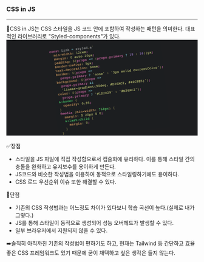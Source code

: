 ### CSS in JS

---

🔖CSS in JS는 CSS 스타일을 JS 코드 안에 포함하여 작성하는 패턴을 의미한다. 대표적인 라이브러리로 "Styled-components"가 있다.
![alt text](image-3.png)

✅장점

- 스타일을 JS 파일에 직접 작성함으로서 캡슐화에 유리하다. 이를 통해 스타일 간의 충돌을 완화하고 유지보수를 용이하게 만든다.
- JS코드와 비슷한 작성법을 이용하여 동적으로 스타일링하기에도 용이하다.
- CSS 로드 우선순위 이슈 또한 해결할 수 있다.

🚫단점

- 기존의 CSS 작성법과는 어느정도 차이가 있다보니 학습 곡선이 높다.(실제로 내가 그렇다.)
- JS를 통해 스타일이 동적으로 생성되어 성능 오버헤드가 발생할 수 있다.
- 일부 브라우저에서 지원되지 않을 수 있다.

➡️솔직히 아직까진 기존의 작성법이 편하기도 하고, 현재는 Tailwind 등 간단하고 효율좋은 CSS 프레임워크도 있기 때문에 굳이 채택하고 싶은 생각은 들지 않는다.

